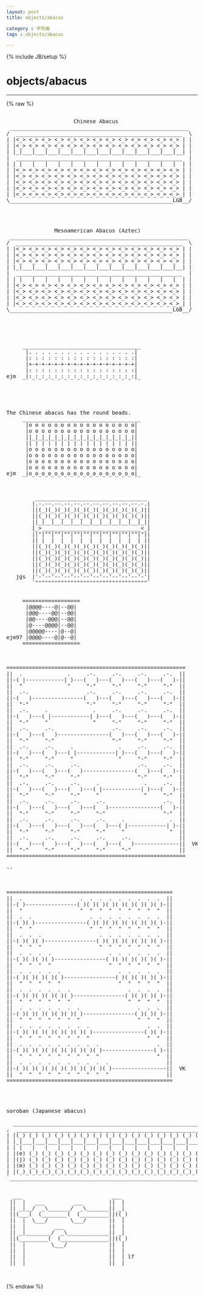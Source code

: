 ```yaml
---
layout: post
title: objects/abacus
category : 字符画
tags : objects/abacus
---
```

{% include JB/setup %}
# objects/abacus
---
{% raw %}
<pre>

                     Chinese Abacus
 ________________________________________________________
/  ____________________________________________________  \
| |&lt;_&gt; &lt;_&gt; &lt;_&gt; &lt;_&gt; &lt;_&gt; &lt;_&gt; &lt;_&gt; &lt;_&gt; &lt;_&gt; &lt;_&gt; &lt;_&gt; &lt;_&gt; &lt;_&gt; | |
| |&lt;_&gt; &lt;_&gt; &lt;_&gt; &lt;_&gt; &lt;_&gt; &lt;_&gt; &lt;_&gt; &lt;_&gt; &lt;_&gt; &lt;_&gt; &lt;_&gt; &lt;_&gt; &lt;_&gt; | |
| |_|___|___|___|___|___|___|___|___|___|___|___|___|__| |
|  ____________________________________________________  |
| | |   |   |   |   |   |   |   |   |   |   |   |   |  | |
| |&lt;_&gt; &lt;_&gt; &lt;_&gt; &lt;_&gt; &lt;_&gt; &lt;_&gt; &lt;_&gt; &lt;_&gt; &lt;_&gt; &lt;_&gt; &lt;_&gt; &lt;_&gt; &lt;_&gt; | |
| |&lt;_&gt; &lt;_&gt; &lt;_&gt; &lt;_&gt; &lt;_&gt; &lt;_&gt; &lt;_&gt; &lt;_&gt; &lt;_&gt; &lt;_&gt; &lt;_&gt; &lt;_&gt; &lt;_&gt; | |
| |&lt;_&gt; &lt;_&gt; &lt;_&gt; &lt;_&gt; &lt;_&gt; &lt;_&gt; &lt;_&gt; &lt;_&gt; &lt;_&gt; &lt;_&gt; &lt;_&gt; &lt;_&gt; &lt;_&gt; | |
| |&lt;_&gt; &lt;_&gt; &lt;_&gt; &lt;_&gt; &lt;_&gt; &lt;_&gt; &lt;_&gt; &lt;_&gt; &lt;_&gt; &lt;_&gt; &lt;_&gt; &lt;_&gt; &lt;_&gt; | |
| |&lt;_&gt;_&lt;_&gt;_&lt;_&gt;_&lt;_&gt;_&lt;_&gt;_&lt;_&gt;_&lt;_&gt;_&lt;_&gt;_&lt;_&gt;_&lt;_&gt;_&lt;_&gt;_&lt;_&gt;_&lt;_&gt;_| |
\___________________________________________________LGB__/




               Mesoamerican Abacus (Aztec)
 ________________________________________________________
/  ____________________________________________________  \
| |&lt;_&gt; &lt;_&gt; &lt;_&gt; &lt;_&gt; &lt;_&gt; &lt;_&gt; &lt;_&gt; &lt;_&gt; &lt;_&gt; &lt;_&gt; &lt;_&gt; &lt;_&gt; &lt;_&gt; | |
| |&lt;_&gt; &lt;_&gt; &lt;_&gt; &lt;_&gt; &lt;_&gt; &lt;_&gt; &lt;_&gt; &lt;_&gt; &lt;_&gt; &lt;_&gt; &lt;_&gt; &lt;_&gt; &lt;_&gt; | |
| |&lt;_&gt; &lt;_&gt; &lt;_&gt; &lt;_&gt; &lt;_&gt; &lt;_&gt; &lt;_&gt; &lt;_&gt; &lt;_&gt; &lt;_&gt; &lt;_&gt; &lt;_&gt; &lt;_&gt; | |
| |_|___|___|___|___|___|___|___|___|___|___|___|___|__| |
|  ____________________________________________________  |
| | |   |   |   |   |   |   |   |   |   |   |   |   |  | |
| |&lt;_&gt; &lt;_&gt; &lt;_&gt; &lt;_&gt; &lt;_&gt; &lt;_&gt; &lt;_&gt; &lt;_&gt; &lt;_&gt; &lt;_&gt; &lt;_&gt; &lt;_&gt; &lt;_&gt; | |
| |&lt;_&gt; &lt;_&gt; &lt;_&gt; &lt;_&gt; &lt;_&gt; &lt;_&gt; &lt;_&gt; &lt;_&gt; &lt;_&gt; &lt;_&gt; &lt;_&gt; &lt;_&gt; &lt;_&gt; | |
| |&lt;_&gt; &lt;_&gt; &lt;_&gt; &lt;_&gt; &lt;_&gt; &lt;_&gt; &lt;_&gt; &lt;_&gt; &lt;_&gt; &lt;_&gt; &lt;_&gt; &lt;_&gt; &lt;_&gt; | |
| |&lt;_&gt;_&lt;_&gt;_&lt;_&gt;_&lt;_&gt;_&lt;_&gt;_&lt;_&gt;_&lt;_&gt;_&lt;_&gt;_&lt;_&gt;_&lt;_&gt;_&lt;_&gt;_&lt;_&gt;_&lt;_&gt;_| |
\___________________________________________________LGB__/





     _____________________________________
      |. . . . . . . . . . . . . . . . .|
      |: : : : : : : : : : : : : : : : :|
      |+-+-+-+-+-+-+-+-+-+-+-+-+-+-+-+-+|
      |: : : : : : : : : : : : : : : : :|
ejm  _|:_:_:_:_:_:_:_:_:_:_:_:_:_:_:_:_:|_





The Chinese abacus has the round beads.
     _____________________________________
      |o o o o o o o o o o o o o o o o o|
      |o o o o o o o o o o o o o o o o o|
      ||_|_|_|_|_|_|_|_|_|_|_|_|_|_|_|_||
      || | | | | | | | | | | | | | | | ||
      |o o o o o o o o o o o o o o o o o|
      |o o o o o o o o o o o o o o o o o|
      |o o o o o o o o o o o o o o o o o|
      |o o o o o o o o o o o o o o o o o|
ejm  _|o_o_o_o_o_o_o_o_o_o_o_o_o_o_o_o_o|_



         ___________________________________
        |.-.--.--.--.--.--.--.--.--.--.--.-.|
        ||(_)(_)(_)(_)(_)(_)(_)(_)(_)(_)(_)||
        ||(_)(_)(_)(_)(_)(_)(_)(_)(_)(_)(_)||
        ||_|__|__|__|__|__|__|__|__|__|__|_||
        [_&gt;_______________________________&lt;_]
        ||&quot;|&quot;&quot;|&quot;&quot;|&quot;&quot;|&quot;&quot;|&quot;&quot;|&quot;&quot;|&quot;&quot;|&quot;&quot;|&quot;&quot;|&quot;&quot;|&quot;||
        || |  |  |  |  |  |  |  |  |  |  | ||
        ||(_)(_)(_)(_)(_)(_)(_)(_)(_)(_)(_)||
        ||(_)(_)(_)(_)(_)(_)(_)(_)(_)(_)(_)||
        ||(_)(_)(_)(_)(_)(_)(_)(_)(_)(_)(_)||
        ||(_)(_)(_)(_)(_)(_)(_)(_)(_)(_)(_)||
        ||(_)(_)(_)(_)(_)(_)(_)(_)(_)(_)(_)||
   jgs  |&#039;-&#039;--&#039;--&#039;--&#039;--&#039;--&#039;--&#039;--&#039;--&#039;--&#039;--&#039;-&#039;|
        `&quot;&quot;&quot;&quot;&quot;&quot;&quot;&quot;&quot;&quot;&quot;&quot;&quot;&quot;&quot;&quot;&quot;&quot;&quot;&quot;&quot;&quot;&quot;&quot;&quot;&quot;&quot;&quot;&quot;&quot;&quot;&quot;&quot;&quot;&quot;`


     ==================
      |@@@@----@|--@@|
      |@@@----@@|--@@|
      |@@----@@@|--@@|
      |@----@@@@|--@@|
      |@@@@@----|@--@|
ejm97 |@@@@----@|@--@|
     ==================



========================================================
||  .              .     .-.     .-.     .-.     .-.  ||
||-( |------------| )---(   )---(   )---(   )---(   )-||
||  &quot;              &quot;     &quot;-&quot;     &quot;-&quot;     &quot;-&quot;     &quot;-&quot;  ||
||  .-.                  .-.     .-.     .-.     .-.  ||
||-(   )----------------(   )---(   )---(   )---(   )-||
||  &quot;-&quot;                  &quot;-&quot;     &quot;-&quot;     &quot;-&quot;     &quot;-&quot;  ||
||  .-.     .              .     .-.     .-.     .-.  ||
||-(   )---( |------------| )---(   )---(   )---(   )-||
||  &quot;-&quot;     &quot;              &quot;     &quot;-&quot;     &quot;-&quot;     &quot;-&quot;  ||
||  .-.     .-.                  .-.     .-.     .-.  ||
||-(   )---(   )----------------(   )---(   )---(   )-||
||  &quot;-&quot;     &quot;-&quot;                  &quot;-&quot;     &quot;-&quot;     &quot;-&quot;  ||
||  .-.     .-.     .              .     .-.     .-.  ||
||-(   )---(   )---( |------------| )---(   )---(   )-||
||  &quot;-&quot;     &quot;-&quot;     &quot;              &quot;     &quot;-&quot;     &quot;-&quot;  ||
||  .-.     .-.     .-.                  .-.     .-.  ||
||-(   )---(   )---(   )----------------(   )---(   )-||
||  &quot;-&quot;     &quot;-&quot;     &quot;-&quot;                  &quot;-&quot;     &quot;-&quot;  ||
||  .-.     .-.     .-.     .              .     .-.  ||
||-(   )---(   )---(   )---( |------------| )---(   )-||
||  &quot;-&quot;     &quot;-&quot;     &quot;-&quot;     &quot;              &quot;     &quot;-&quot;  ||
||  .-.     .-.     .-.     .-.                  .-.  ||
||-(   )---(   )---(   )---(   )----------------(   )-||
||  &quot;-&quot;     &quot;-&quot;     &quot;-&quot;     &quot;-&quot;                  &quot;-&quot;  ||
||  .-.     .-.     .-.     .-.     .              .  ||
||-(   )---(   )---(   )---(   )---( |------------| )-||
||  &quot;-&quot;     &quot;-&quot;     &quot;-&quot;     &quot;-&quot;     &quot;              &quot;  ||
||  .-.     .-.     .-.     .-.     .-.               ||
||-(   )---(   )---(   )---(   )---(   )--------------||  VK
||  &quot;-&quot;     &quot;-&quot;     &quot;-&quot;     &quot;-&quot;     &quot;-&quot;               ||
========================================================

--



====================================================
||  .                  .  .  .  .  .  .  .  .  .  ||
||-( )----------------( )( )( )( )( )( )( )( )( )-||
||  &quot;                  &quot;  &quot;  &quot;  &quot;  &quot;  &quot;  &quot;  &quot;  &quot;  ||
||  .  .                  .  .  .  .  .  .  .  .  ||
||-( )( )----------------( )( )( )( )( )( )( )( )-||
||  &quot;  &quot;                  &quot;  &quot;  &quot;  &quot;  &quot;  &quot;  &quot;  &quot;  ||
||  .  .  .                  .  .  .  .  .  .  .  ||
||-( )( )( )----------------( )( )( )( )( )( )( )-||
||  &quot;  &quot;  &quot;                  &quot;  &quot;  &quot;  &quot;  &quot;  &quot;  &quot;  ||
||  .  .  .  .                  .  .  .  .  .  .  ||
||-( )( )( )( )----------------( )( )( )( )( )( )-||
||  &quot;  &quot;  &quot;  &quot;                  &quot;  &quot;  &quot;  &quot;  &quot;  &quot;  ||
||  .  .  .  .  .                  .  .  .  .  .  ||
||-( )( )( )( )( )----------------( )( )( )( )( )-||
||  &quot;  &quot;  &quot;  &quot;  &quot;                  &quot;  &quot;  &quot;  &quot;  &quot;  ||
||  .  .  .  .  .  .                  .  .  .  .  ||
||-( )( )( )( )( )( )----------------( )( )( )( )-||
||  &quot;  &quot;  &quot;  &quot;  &quot;  &quot;                  &quot;  &quot;  &quot;  &quot;  ||
||  .  .  .  .  .  .  .                  .  .  .  ||
||-( )( )( )( )( )( )( )----------------( )( )( )-||
||  &quot;  &quot;  &quot;  &quot;  &quot;  &quot;  &quot;                  &quot;  &quot;  &quot;  ||
||  .  .  .  .  .  .  .  .                  .  .  ||
||-( )( )( )( )( )( )( )( )----------------( )( )-||
||  &quot;  &quot;  &quot;  &quot;  &quot;  &quot;  &quot;  &quot;                  &quot;  &quot;  ||
||  .  .  .  .  .  .  .  .  .                  .  ||
||-( )( )( )( )( )( )( )( )( )----------------( )-||
||  &quot;  &quot;  &quot;  &quot;  &quot;  &quot;  &quot;  &quot;  &quot;                  &quot;  ||
||  .  .  .  .  .  .  .  .  .  .                  ||
||-( )( )( )( )( )( )( )( )( )( )-----------------||  VK
||  &quot;  &quot;  &quot;  &quot;  &quot;  &quot;  &quot;  &quot;  &quot;  &quot;                  ||
====================================================




soroban (Japanese abacus)

  _____________________________________________________________________
,  ___________________________________________________________________ `
| |(_) (_) (_) (_) (_) (_) (_) (_) (_) (_) (_) (_) (_) (_) (_) (_) (_)| |
| |_|___|___|___|___|___|___|___|___|___|___|___|___|___|___|___|___|_| |
| | |   |   |   |   |   |   |   |   |   |   |   |   |   |   |   |   | | |
| |(e) (_) (_) (_) (_) (_) (_) (_) (_) (_) (_) (_) (_) (_) (_) (_) (_)| |
| |(j) (_) (_) (_) (_) (_) (_) (_) (_) (_) (_) (_) (_) (_) (_) (_) (_)| |
| |(m) (_) (_) (_) (_) (_) (_) (_) (_) (_) (_) (_) (_) (_) (_) (_) (_)| |
| |(_)_(_)_(_)_(_)_(_)_(_)_(_)_(_)_(_)_(_)_(_)_(_)_(_)_(_)_(_)_(_)_(_)| |
`______________________________________________________________________,


  ___                            ___
 ||  |   ___         ___        ||  |
 || _|__/  _\_______/  _\_______|| _|
 ||(___(  (________(  (_________||((_)
 ||  |  \___/       \___/       ||  |
 ||  |         ___              ||  |
 || _|________/  _\_____________|| _|
 ||(_________(  (_______________||((_)
 ||  |        \___/             ||  |
 ||  |                          ||  |
 ||  |                          ||  | lf
 ||  |                          ||  |

 </pre>
{% endraw %}
